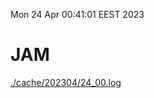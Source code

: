 Mon 24 Apr 00:41:01 EEST 2023
# JAM
<a href='./cache/202304/24_00.log'>./cache/202304/24_00.log</a>

